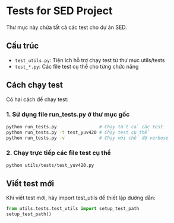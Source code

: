 # Tests for SED Project

Thư mục này chứa tất cả các test cho dự án SED.

## Cấu trúc

- `test_utils.py`: Tiện ích hỗ trợ chạy test từ thư mục utils/tests
- `test_*.py`: Các file test cụ thể cho từng chức năng

## Cách chạy test

Có hai cách để chạy test:

### 1. Sử dụng file run_tests.py ở thư mục gốc

```bash
python run_tests.py                # Chạy tất cả các test
python run_tests.py -t test_yuv420 # Chạy test cụ thể
python run_tests.py -v             # Chạy với chế độ verbose
```

### 2. Chạy trực tiếp các file test cụ thể

```bash
python utils/tests/test_yuv420.py
```

## Viết test mới

Khi viết test mới, hãy import test_utils để thiết lập đường dẫn:

```python
from utils.tests.test_utils import setup_test_path
setup_test_path()
```
